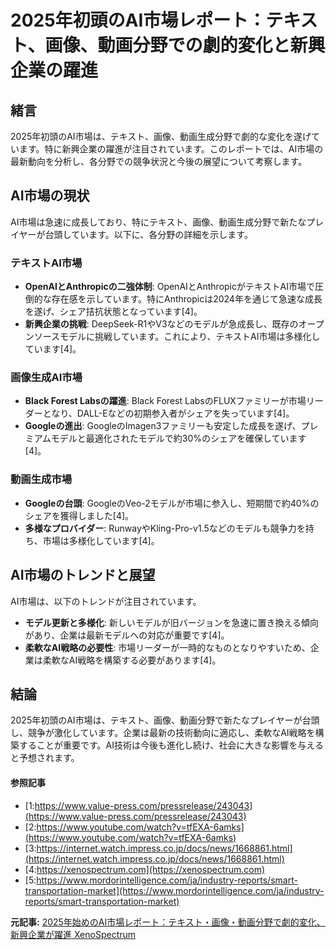 # 2025年初頭のAI市場レポート：テキスト、画像、動画分野での劇的変化と新興企業の躍進

## 緒言

2025年初頭のAI市場は、テキスト、画像、動画生成分野で劇的な変化を遂げています。特に新興企業の躍進が注目されています。このレポートでは、AI市場の最新動向を分析し、各分野での競争状況と今後の展望について考察します。

## AI市場の現状

AI市場は急速に成長しており、特にテキスト、画像、動画生成分野で新たなプレイヤーが台頭しています。以下に、各分野の詳細を示します。

### テキストAI市場

- **OpenAIとAnthropicの二強体制**: OpenAIとAnthropicがテキストAI市場で圧倒的な存在感を示しています。特にAnthropicは2024年を通じて急速な成長を遂げ、シェア拮抗状態となっています[4]。
- **新興企業の挑戦**: DeepSeek-R1やV3などのモデルが急成長し、既存のオープンソースモデルに挑戦しています。これにより、テキストAI市場は多様化しています[4]。

### 画像生成AI市場

- **Black Forest Labsの躍進**: Black Forest LabsのFLUXファミリーが市場リーダーとなり、DALL-Eなどの初期参入者がシェアを失っています[4]。
- **Googleの進出**: GoogleのImagen3ファミリーも安定した成長を遂げ、プレミアムモデルと最適化されたモデルで約30%のシェアを確保しています[4]。

### 動画生成市場

- **Googleの台頭**: GoogleのVeo-2モデルが市場に参入し、短期間で約40%のシェアを獲得しました[4]。
- **多様なプロバイダー**: RunwayやKling-Pro-v1.5などのモデルも競争力を持ち、市場は多様化しています[4]。

## AI市場のトレンドと展望

AI市場は、以下のトレンドが注目されています。

- **モデル更新と多様化**: 新しいモデルが旧バージョンを急速に置き換える傾向があり、企業は最新モデルへの対応が重要です[4]。
- **柔軟なAI戦略の必要性**: 市場リーダーが一時的なものとなりやすいため、企業は柔軟なAI戦略を構築する必要があります[4]。

## 結論

2025年初頭のAI市場は、テキスト、画像、動画分野で新たなプレイヤーが台頭し、競争が激化しています。企業は最新の技術動向に適応し、柔軟なAI戦略を構築することが重要です。AI技術は今後も進化し続け、社会に大きな影響を与えると予想されます。

#### 参照記事
- [1:https://www.value-press.com/pressrelease/243043](https://www.value-press.com/pressrelease/243043)
- [2:https://www.youtube.com/watch?v=tfEXA-6amks](https://www.youtube.com/watch?v=tfEXA-6amks)
- [3:https://internet.watch.impress.co.jp/docs/news/1668861.html](https://internet.watch.impress.co.jp/docs/news/1668861.html)
- [4:https://xenospectrum.com](https://xenospectrum.com)
- [5:https://www.mordorintelligence.com/ja/industry-reports/smart-transportation-market](https://www.mordorintelligence.com/ja/industry-reports/smart-transportation-market)


**元記事:** [2025年始めのAI市場レポート：テキスト・画像・動画分野で劇的変化、新興企業が躍進 XenoSpectrum](https://xenospectrum.com/ai-market-report-beginning-in-2025/)